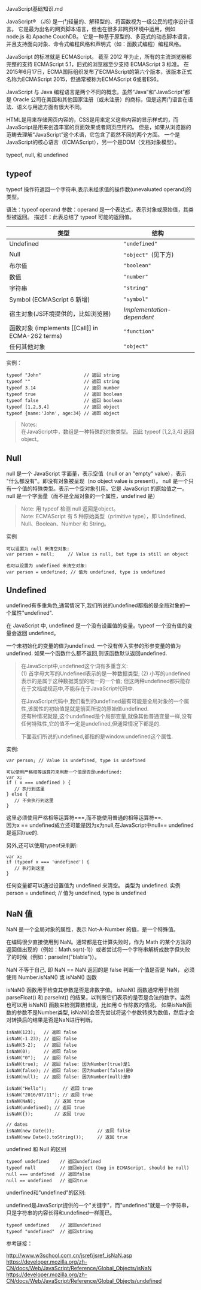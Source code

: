 JavaScript基础知识.md


JavaScript® （JS) 是一门轻量的、解释型的、将函数视为一级公民的程序设计语言。
它是最为出名的网页脚本语言，但也在很多非网页环境中运用，例如 node.js 和 Apache CouchDB。
它是一种基于原型的、多范式的动态脚本语言，并且支持面向对象、命令式编程风格和声明式（如：函数式编程）编程风格。

JavaScript 的标准就是 ECMAScript。
截至 2012 年为止，所有的主流浏览器都完整的支持  ECMAScript 5.1，旧式的浏览器至少支持 ECMAScript 3 标准。
在2015年6月17日，ECMA国际组织发布了ECMAScript的第六个版本，该版本正式名称为ECMAScript 2015，但通常被称为ECMAScript 6或者ES6。

JavaScript 与 Java 编程语言是两个不同的概念。虽然“Java”和“JavaScript”都是 Oracle 公司在美国和其他国家注册（或未注册）的商标，但是这两门语言在语法、语义与用途方面有很大不同。


HTML是用来存储网页内容的，CSS是用来定义这些内容的显示样式的，而JavaScript是用来创造丰富的页面效果或者网页应用的。
但是，如果从浏览器的范畴去理解“JavaScript”这个术语，它包含了截然不同的两个方面。
一个是JavaScript的核心语言（ECMAScript），另一个是DOM（文档对象模型）。




typeof, null, 和 undefined


## typeof

typeof 操作符返回一个字符串,表示未经求值的操作数(unevaluated operand)的类型。

语法：typeof operand
参数：operand 是一个表达式，表示对象或原始值，其类型被返回。
描述E：此表总结了 typeof 可能的返回值。

| 类型                 | 结构                         |
| -------------------- | -------------------------- |
| Undefined                                | `"undefined"` |
| Null                                     | `"object" `(见下方) |
| 布尔值                                      | `"boolean"` |
| 数值                                       | `"number"` |
| 字符串                                      | `"string"` |
| Symbol (ECMAScript 6 新增)                 | `"symbol"`      |
| 宿主对象(JS环境提供的，比如浏览器) | *Implementation-dependent* |
| 函数对象 (implements [[Call]] in ECMA-262 terms) | `"function"`|
| 任何其他对象                                   | `"object"`|

实例：

```
typeof "John"                // 返回 string
typeof ""                    // 返回 string
typeof 3.14                  // 返回 number
typeof true                  // 返回 boolean
typeof false                 // 返回 boolean
typeof [1,2,3,4]             // 返回 object
typeof {name:'John', age:34} // 返回 object
```
> Notes:   
> 在JavaScript中，数组是一种特殊的对象类型。 因此 typeof [1,2,3,4] 返回 object。 


## Null

null 是一个 JavaScript 字面量，表示空值（null or an "empty" value），表示 "什么都没有"。即没有对象被呈现（no object value is present）。
null 是一个只有一个值的特殊类型。表示一个空对象引用。它是 JavaScript 的原始值之一。
null 是一个字面量（而不是全局对象的一个属性，undefined 是）

> Note: 用 typeof 检测 null 返回是object。  
> Note: ECMAScript 有 5 种原始类型（primitive type），即 Undefined、Null、Boolean、Number 和 String。  

实例

```
可以设置为 null 来清空对象:
var person = null;     // Value is null, but type is still an object

也可以设置为 undefined 来清空对象:
var person = undefined; // 值为 undefined, type is undefined
```

## Undefined

undefined有多重角色,通常情况下,我们所说的undefined都指的是全局对象的一个属性"undefined".

在 JavaScript 中, undefined 是一个没有设置值的变量。typeof 一个没有值的变量会返回 undefined。

一个未初始化的变量的值为undefined.
一个没有传入实参的形参变量的值为undefined.
如果一个函数什么都不返回,则该函数默认返回undefined.


> 在JavaScript中,undefined这个词有多重含义:    
> (1) 首字母大写的Undefined表示的是一种数据类型;
> (2) 小写的undefined表示的是属于这种数据类型的唯一的一个值; 
> 但这两种undefined都只能存在于文档或规范中,不能存在于JavaScript代码中.  
> 
> 在JavaScript代码中,我们看到的undefined最有可能是全局对象的一个属性,该属性的初始值是就是前面所说的原始值undefined.    
> 还有种情况就是,这个undefined是个局部变量,就像其他普通变量一样,没有任何特殊性,它的值不一定是undefined,但通常情况下都是的.  
> 
> 下面我们所说的undefined,都指的是window.undefined这个属性.  



实例:

```
var person; // Value is undefined, type is undefined

可以使用严格相等运算符来判断一个值是否是undefined:
var x;
if ( x === undefined ) {
   // 执行到这里
} else {
   // 不会执行到这里
}
```

这里必须使用严格相等运算符===,而不能使用普通的相等运算符==.  
因为x == undefined成立还可能是因为x为null,在JavaScript中null== undefined是返回true的.

另外,还可以使用typeof来判断:

```
var x;
if (typeof x === 'undefined') {
   // 执行到这里
}
```

任何变量都可以通过设置值为 undefined 来清空。 类型为 undefined.
实例
person = undefined;          // 值为 undefined, type is undefined


## NaN 值 

NaN 是一个全局对象的属性，表示 Not-A-Number 的值，是一个特殊值。

在编码很少直接使用到 NaN。通常都是在计算失败时，作为 Math 的某个方法的返回值出现的（例如：Math.sqrt(-1)）或者尝试将一个字符串解析成数字但失败了的时候（例如：parseInt("blabla")）。


NaN 不等于自己, 即 NaN == NaN 返回的是 false 
判断一个值是否是 NaN， 必须使用 Number.isNaN() 或 isNaN() 函数

isNaN() 函数用于检查其参数是否是非数字值。
isNaN() 函数通常用于检测 parseFloat() 和 parseInt() 的结果，以判断它们表示的是否是合法的数字。当然也可以用 isNaN() 函数来检测算数错误，比如用 0 作除数的情况。
如果isNaN函数的参数不是Number类型, isNaN()会首先尝试将这个参数转换为数值，然后才会对转换后的结果是否是NaN进行判断。

```
isNaN(123);   // 返回 false
isNaN(-1.23); // 返回 false
isNaN(5-2);   // 返回 false
isNaN(0);     // 返回 false
isNaN("0");   // 返回 false
isNaN(true);  // 返回 false: 因为Number(true)是1 
isNaN(false); // 返回 false: 因为Number(false)是0 
isNaN(null);  // 返回 false: 因为Number(null)是0 

isNaN("Hello");      // 返回 true
isNaN("2016/07/11"); // 返回 true
isNaN(NaN);       // 返回 true
isNaN(undefined); // 返回 true
isNaN({});        // 返回 true

// dates
isNaN(new Date());                // 返回 false
isNaN(new Date().toString());     // 返回 true
```


undefined 和 Null 的区别

```
typeof undefined    // 返回undefined
typeof null         // 返回object (bug in ECMAScript, should be null)
null === undefined  // 返回false
null == undefined   // 返回true
```


underfined和"undefined"的区别:

undefined是JavaScript提供的一个"关键字"，而"undefined"就是一个字符串，只是字符串的内容长得和undefined一样而已。

```
typeof undefined    // 返回undefined
typeof "undefined"  // 返回string
```



参考链接：

http://www.w3school.com.cn/jsref/jsref_isNaN.asp  
https://developer.mozilla.org/zh-CN/docs/Web/JavaScript/Reference/Global_Objects/isNaN  
https://developer.mozilla.org/zh-CN/docs/Web/JavaScript/Reference/Global_Objects/undefined  

